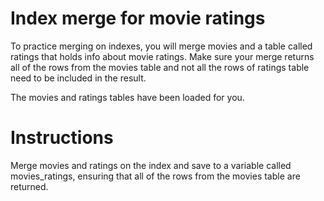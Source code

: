 # Index merge for movie ratings
To practice merging on indexes, you will merge movies and a table called ratings that holds info about movie ratings. Make sure your merge returns all of the rows from the movies table and not all the rows of ratings table need to be included in the result.

The movies and ratings tables have been loaded for you.

# Instructions
Merge movies and ratings on the index and save to a variable called movies_ratings, ensuring that all of the rows from the movies table are returned.
